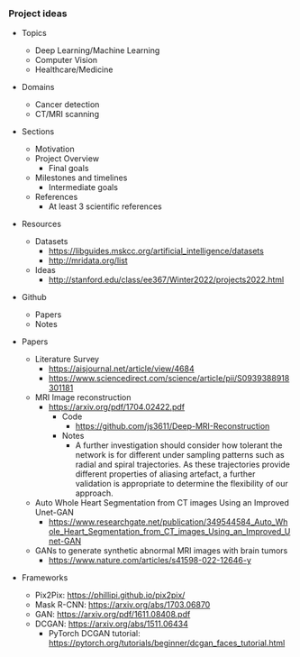### Project ideas

- Topics
    - Deep Learning/Machine Learning
    - Computer Vision
    - Healthcare/Medicine

- Domains
  - Cancer detection
  - CT/MRI scanning

- Sections
  - Motivation
  - Project Overview
    - Final goals
  - Milestones and timelines
    - Intermediate goals
  - References
    - At least 3 scientific references

- Resources
    - Datasets
        - https://libguides.mskcc.org/artificial_intelligence/datasets
        - http://mridata.org/list
    - Ideas
      - http://stanford.edu/class/ee367/Winter2022/projects2022.html

- Github
  - Papers
  - Notes

- Papers
  - Literature Survey
    - https://aisjournal.net/article/view/4684
    - https://www.sciencedirect.com/science/article/pii/S0939388918301181
  - MRI Image reconstruction
    - https://arxiv.org/pdf/1704.02422.pdf
        - Code
            - https://github.com/js3611/Deep-MRI-Reconstruction
        - Notes
            - A further investigation should consider how tolerant the network is for different under sampling patterns such as radial and spiral trajectories. As these trajectories provide different properties of aliasing artefact, a further validation is appropriate to determine the flexibility of our approach.
  - Auto Whole Heart Segmentation from CT images Using an Improved Unet-GAN
    - https://www.researchgate.net/publication/349544584_Auto_Whole_Heart_Segmentation_from_CT_images_Using_an_Improved_Unet-GAN
  - GANs to generate synthetic abnormal MRI images with brain tumors
    - https://www.nature.com/articles/s41598-022-12646-y

- Frameworks
  - Pix2Pix:    https://phillipi.github.io/pix2pix/
  - Mask R-CNN: https://arxiv.org/abs/1703.06870
  - GAN:        https://arxiv.org/pdf/1611.08408.pdf
  - DCGAN:      https://arxiv.org/abs/1511.06434
    - PyTorch DCGAN tutorial: https://pytorch.org/tutorials/beginner/dcgan_faces_tutorial.html